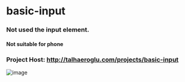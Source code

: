 # basic-input
### Not used the input element. 

#### Not suitable for phone

### Project Host: http://talhaeroglu.com/projects/basic-input

![image](https://user-images.githubusercontent.com/54606857/138180989-33923ab9-473b-4476-af1d-a7eb3d9a84f4.png)
